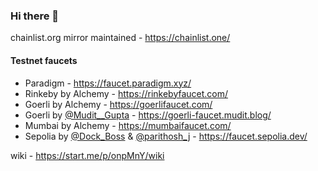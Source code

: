 ### Hi there 👋

chainlist.org mirror maintained - https://chainlist.one/

#### Testnet faucets
- Paradigm - https://faucet.paradigm.xyz/
- Rinkeby by Alchemy - https://rinkebyfaucet.com/
- Goerli by Alchemy - https://goerlifaucet.com/
- Goerli by [@Mudit__Gupta](https://twitter.com/Mudit__Gupta) - https://goerli-faucet.mudit.blog/
- Mumbai by Alchemy - https://mumbaifaucet.com/
- Sepolia by [@Dock_Boss](https://twitter.com/Dock_Boss) & [@parithosh_j](https://twitter.com/parithosh_j) - https://faucet.sepolia.dev/

wiki - https://start.me/p/onpMnY/wiki

<!--
**shawnharmsen/shawnharmsen** is a ✨ _special_ ✨ repository because its `README.md` (this file) appears on your GitHub profile.

Here are some ideas to get you started:

- 🔭 I’m currently working on ...
- 🌱 I’m currently learning ...
- 👯 I’m looking to collaborate on ...
- 🤔 I’m looking for help with ...
- 💬 Ask me about ...
- 📫 How to reach me: ...
- 😄 Pronouns: ...
- ⚡ Fun fact: ...
-->
